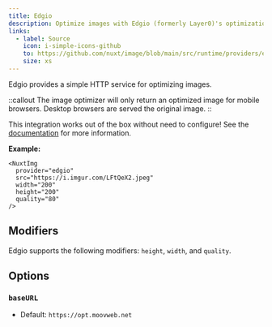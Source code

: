```yaml
---
title: Edgio
description: Optimize images with Edgio (formerly Layer0)'s optimization service.
links:
  - label: Source
    icon: i-simple-icons-github
    to: https://github.com/nuxt/image/blob/main/src/runtime/providers/edgio.ts
    size: xs
---
```


Edgio provides a simple HTTP service for optimizing images.

::callout
The image optimizer will only return an optimized image for mobile browsers. Desktop browsers are served the original image.
::

This integration works out of the box without need to configure! See the [documentation](https://docs.edg.io/guides/image_optimization) for more information.

**Example:**

```vue
<NuxtImg
  provider="edgio"
  src="https://i.imgur.com/LFtQeX2.jpeg"
  width="200"
  height="200"
  quality="80"
/>
```

## Modifiers

Edgio supports the following modifiers: `height`, `width`, and `quality`.

## Options

### `baseURL`

- Default: `https://opt.moovweb.net`
